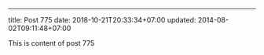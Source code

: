 ---
title: Post 775
date: 2018-10-21T20:33:34+07:00
updated: 2014-08-02T09:11:48+07:00

This is content of post 775